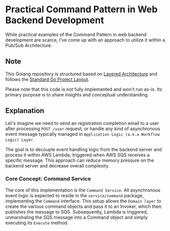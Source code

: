 # Practical Command Pattern in Web Backend Development

While practical examples of the Command Pattern in web backend development are scarce, I've come up with an approach to utilize it within a Pub/Sub Architecture.

## Note

This Golang repository is structured based on [Layered Architecture](https://www.yuki-yoshimura.me/tech-stack-insights/theory-and-real-world-triumphs) and follows the [Standard Go Project Layout](https://github.com/golang-standards/project-layout).

Please note that this code is not fully implemented and won't run as-is. Its primary purpose is to share insights and conceptual understanding.

## Explanation

Let's imagine we need to send an registration completion email to a user after processing `POST /user` request, or handle any kind of asynchronous event message typically managed in `Application Logic (a.k.a Workflow Logic) Layer`.

The goal is to decouple event handling logic from the backend server and process it within AWS Lambda, triggered when AWS SQS receives a specific message. This approach can reduce memory pressure on the backend server and decrease overall complexity.

### Core Concept: Command Service

The core of this implementation is the `Command Service`. All asynchronous event logic is expected to reside in the `service/command` package, implementing the `Command` interface. This setup allows the `Domain layer` to create the various command objects and pass it to an Invoker, which then publishes the message to SQS. Subsequently, Lambda is triggered, unmarshaling the SQS message into a Command object and simply executing its `Execute` method.
